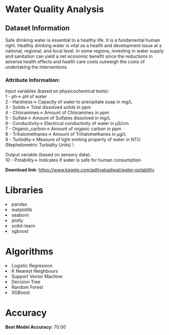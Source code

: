 # Water Quality Analysis 

## Dataset Information

Safe drinking water is essential to a healthy life. It is a fundamental human right. Healthy drinking water is vital as a health and development issue at a national, regional, and local level. In some regions, investing in water supply and sanitation can yield a net economic benefit since the reductions in adverse health effects and health care costs outweigh the costs of undertaking the interventions.

### Attribute Information:

Input variables (based on physicochemical tests): \
1 - ph-> pH of water \
2 - Hardness-> Capacity of water to precipitate soap in mg/L \
3 - Solids-> Total dissolved solids in ppm \
4 - Chloramines-> Amount of Chloramines in ppm \
5 - Sulfate-> Amount of Sulfates dissolved in mg/L \
6 - Conductivity-> Electrical conductivity of water in μS/cm \
7 - Organic_carbon-> Amount of organic carbon in ppm \
8 - Trihalomethanes-> Amount of Trihalomethanes in μg/L \
9 - Turbidity-> Measure of light emiting property of water in NTU (Nephelometric Turbidity Units) \

Output variable (based on sensory data): \
10 - Potability-> Indicates if water is safe for human consumption


**Download link:** https://www.kaggle.com/adityakadiwal/water-potability


# Libraries


<li>pandas
<li>matplotlib
<li>seaborn
<li>plotly
<li>scikit-learn
<li>xgboost
  
# Algorithms

<li>Logistic Regression
<li>K Nearest Neighbours
<li>Support Vector Machine
<li>Decision Tree
<li>Random Forest
<li>XGBoost

# Accuracy 
**Best Model Accuracy:** 70.00
